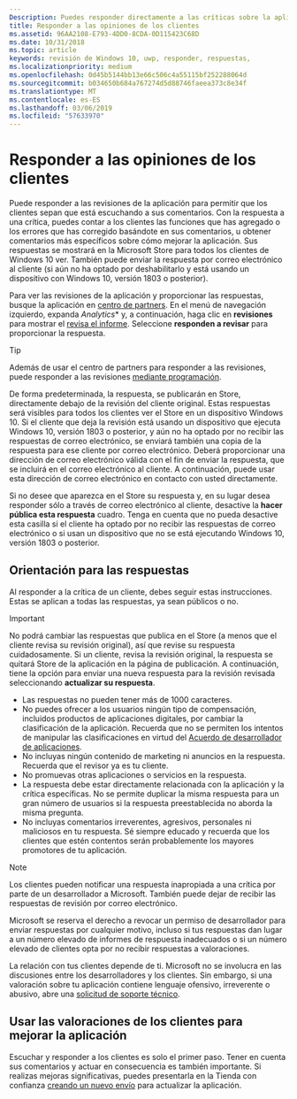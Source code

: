 ```yaml
---
Description: Puedes responder directamente a las críticas sobre la aplicación para que los clientes sepan que lees sus comentarios.
title: Responder a las opiniones de los clientes
ms.assetid: 96AA2108-E793-4DD0-8CDA-0D115423C68D
ms.date: 10/31/2018
ms.topic: article
keywords: revisión de Windows 10, uwp, responder, respuestas,
ms.localizationpriority: medium
ms.openlocfilehash: 0d45b5144bb13e66c506c4a55115bf252288064d
ms.sourcegitcommit: b034650b684a767274d5d88746faeea373c8e34f
ms.translationtype: MT
ms.contentlocale: es-ES
ms.lasthandoff: 03/06/2019
ms.locfileid: "57633970"
---
```

# <a name="respond-to-customer-reviews"></a>Responder a las opiniones de los clientes


Puede responder a las revisiones de la aplicación para permitir que los clientes sepan que está escuchando a sus comentarios. Con la respuesta a una crítica, puedes contar a los clientes las funciones que has agregado o los errores que has corregido basándote en sus comentarios, u obtener comentarios más específicos sobre cómo mejorar la aplicación. Sus respuestas se mostrará en la Microsoft Store para todos los clientes de Windows 10 ver. También puede enviar la respuesta por correo electrónico al cliente (si aún no ha optado por deshabilitarlo y está usando un dispositivo con Windows 10, versión 1803 o posterior).

Para ver las revisiones de la aplicación y proporcionar las respuestas, busque la aplicación en [centro de partners](https://partner.microsoft.com/dashboard). En el menú de navegación izquierdo, expanda *Analytics** y, a continuación, haga clic en **revisiones** para mostrar el [revisa el informe](reviews-report.md). Seleccione **responden a revisar** para proporcionar la respuesta.

> [!TIP]
> Además de usar el centro de partners para responder a las revisiones, puede responder a las revisiones [mediante programación](../monetize/submit-responses-to-app-reviews.md).

De forma predeterminada, la respuesta, se publicarán en Store, directamente debajo de la revisión del cliente original. Estas respuestas será visibles para todos los clientes ver el Store en un dispositivo Windows 10. Si el cliente que deja la revisión está usando un dispositivo que ejecuta Windows 10, versión 1803 o posterior, y aún no ha optado por no recibir las respuestas de correo electrónico, se enviará también una copia de la respuesta para ese cliente por correo electrónico.  Deberá proporcionar una dirección de correo electrónico válida con el fin de enviar la respuesta, que se incluirá en el correo electrónico al cliente. A continuación, puede usar esta dirección de correo electrónico en contacto con usted directamente.

Si no desee que aparezca en el Store su respuesta y, en su lugar desea responder sólo a través de correo electrónico al cliente, desactive la **hacer pública esta respuesta** cuadro. Tenga en cuenta que no pueda desactive esta casilla si el cliente ha optado por no recibir las respuestas de correo electrónico o si usan un dispositivo que no se está ejecutando Windows 10, versión 1803 o posterior.

## <a name="guidelines-for-responses"></a>Orientación para las respuestas

Al responder a la crítica de un cliente, debes seguir estas instrucciones. Estas se aplican a todas las respuestas, ya sean públicos o no.

> [!IMPORTANT]
> No podrá cambiar las respuestas que publica en el Store (a menos que el cliente revisa su revisión original), así que revise su respuesta cuidadosamente. Si un cliente, revisa la revisión original, la respuesta se quitará Store de la aplicación en la página de publicación. A continuación, tiene la opción para enviar una nueva respuesta para la revisión revisada seleccionando **actualizar su respuesta**.

-   Las respuestas no pueden tener más de 1000 caracteres.
-   No puedes ofrecer a los usuarios ningún tipo de compensación, incluidos productos de aplicaciones digitales, por cambiar la clasificación de la aplicación. Recuerda que no se permiten los intentos de manipular las clasificaciones en virtud del [Acuerdo de desarrollador de aplicaciones](https://docs.microsoft.com/legal/windows/agreements/app-developer-agreement).
-   No incluyas ningún contenido de marketing ni anuncios en la respuesta. Recuerda que el revisor ya es tu cliente.
-   No promuevas otras aplicaciones o servicios en la respuesta.
-   La respuesta debe estar directamente relacionada con la aplicación y la crítica específicas. No se permite duplicar la misma respuesta para un gran número de usuarios si la respuesta preestablecida no aborda la misma pregunta.
-   No incluyas comentarios irreverentes, agresivos, personales ni maliciosos en tu respuesta. Sé siempre educado y recuerda que los clientes que estén contentos serán probablemente los mayores promotores de tu aplicación.

> [!NOTE]
> Los clientes pueden notificar una respuesta inapropiada a una crítica por parte de un desarrollador a Microsoft. También puede dejar de recibir las respuestas de revisión por correo electrónico.
>
> Microsoft se reserva el derecho a revocar un permiso de desarrollador para enviar respuestas por cualquier motivo, incluso si tus respuestas dan lugar a un número elevado de informes de respuesta inadecuados o si un número elevado de clientes opta por no recibir respuestas a valoraciones.

La relación con tus clientes depende de ti. Microsoft no se involucra en las discusiones entre los desarrolladores y los clientes. Sin embargo, si una valoración sobre tu aplicación contiene lenguaje ofensivo, irreverente o abusivo, abre una [solicitud de soporte técnico](https://go.microsoft.com/fwlink/p/?LinkID=401178).


## <a name="use-customer-reviews-to-improve-your-app"></a>Usar las valoraciones de los clientes para mejorar la aplicación

Escuchar y responder a los clientes es solo el primer paso. Tener en cuenta sus comentarios y actuar en consecuencia es también importante. Si realizas mejoras significativas, puedes presentarla en la Tienda con confianza [creando un nuevo envío](app-submissions.md) para actualizar la aplicación.
